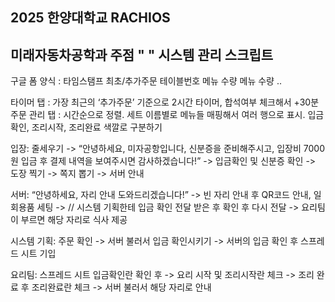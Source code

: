 ## 2025 한양대학교 RACHIOS 
## 미래자동차공학과 주점 "  " 시스템 관리 스크립트
구글 폼 양식 : 타임스탬프  최초/추가주문  테이블번호  메뉴  수량  메뉴  수량 ..

타이머 탭 : 가장 최근의 ‘추가주문’ 기준으로 2시간 타이머, 합석여부 체크해서 +30분
주문 관리 탭 : 시간순으로 정렬. 세트 이름별로 메뉴들 매핑해서 여러 행으로 표시. 입금확인, 조리시작, 조리완료 색깔로 구분하기

입장: 줄세우기 -> “안녕하세요, 미자공항입니다, 신분증을 준비해주시고, 입장비 7000원 입금 후 결제 내역을 보여주시면 감사하겠습니다!” -> 입금확인 및 신분증 확인 -> 도장 찍기 -> 쪽지 뽑기 -> 서버 안내

서버: “안녕하세요, 자리 안내 도와드리겠습니다!” -> 빈 자리 안내 후 QR코드 안내, 일회용품 세팅 -> // 시스템 기획한테 입금 확인 전달 받은 후 확인 후 다시 전달 -> 요리팀이 부르면 해당 자리로 식사 제공

시스템 기획: 주문 확인 -> 서버 불러서 입금 확인시키기 ->  서버의 입금 확인 후 스프레드 시트 기입

요리팀: 스프레드 시트 입금확인란 확인 후 -> 요리 시작 및 조리시작란 체크 -> 조리 완료 후 조리완료란 체크 -> 서버 불러서 해당 자리로 안내

